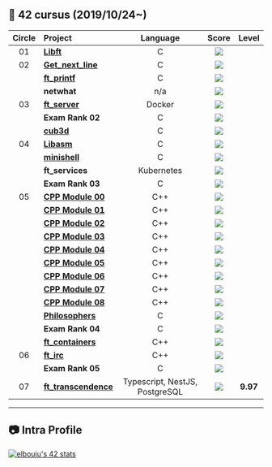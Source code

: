 ## :notebook_with_decorative_cover: 42 cursus (2019/10/24~)

| Circle | Project                                                                              |            Language            |                                      Score                                       |  Level   |
| :----: | :----------------------------------------------------------------------------------- | :----------------------------: | :------------------------------------------------------------------------------: | :------: |
|   01   | [**Libft**](https://github.com/0xnomoon/42-Cursus-CommonCore/tree/main/libft)                             |               C                | ![](https://badge42.vercel.app/api/v2/cl8azpeq700110gk3m6y99u3e/project/1585663) |
|   02   | [**Get_next_line**](https://github.com/0xnomoon/42-Cursus-CommonCore/tree/main/get_next_line)             |               C                | ![](https://badge42.vercel.app/api/v2/cl8azpeq700110gk3m6y99u3e/project/1619574) |
|        | [**ft_printf**](https://github.com/0xnomoon/42-Cursus-CommonCore/tree/main/ft_printf)                     |               C                | ![](https://badge42.vercel.app/api/v2/cl8azpeq700110gk3m6y99u3e/project/1638155) |
|        | **netwhat**                                                                          |              n/a               | ![](https://badge42.vercel.app/api/v2/cl8azpeq700110gk3m6y99u3e/project/1640551) |
|   03   | [**ft_server**](https://github.com/0xnomoon/42-Cursus-CommonCore/tree/main/ft_server)                     |             Docker             | ![](https://badge42.vercel.app/api/v2/cl8azpeq700110gk3m6y99u3e/project/1849918) |
|        | **Exam Rank 02**                                                                     |               C                | ![](https://badge42.vercel.app/api/v2/cl8azpeq700110gk3m6y99u3e/project/1832226) |
|        | [**cub3d**](https://github.com/0xnomoon/42-Cursus-CommonCore/tree/main/cube3d)                             |               C                | ![](https://badge42.vercel.app/api/v2/cl8azpeq700110gk3m6y99u3e/project/1828587) |
|   04   | [**Libasm**](https://github.com/0xnomoon/42-Cursus-CommonCore/tree/main/libasm)             |               C                | ![](https://badge42.vercel.app/api/v2/cl8azpeq700110gk3m6y99u3e/project/1902227) |
|        | [**minishell**](https://github.com/0xnomoon/42-Cursus-CommonCore/tree/main/minishell)                     |               C                | ![](https://badge42.vercel.app/api/v2/cl8azpeq700110gk3m6y99u3e/project/1909506) |
|        | **ft_services**                                                                      |           Kubernetes           | ![](https://badge42.vercel.app/api/v2/cl8azpeq700110gk3m6y99u3e/project/1909505) |
|        | **Exam Rank 03**                                                                     |               C                | ![](https://badge42.vercel.app/api/v2/cl8azpeq700110gk3m6y99u3e/project/2145682) |
|   05   | [**CPP Module 00**](https://github.com/0xnomoon/42-Cursus-CommonCore/tree/main/cpp_modules/cpp_module_00) |              C++               | ![](https://badge42.vercel.app/api/v2/cl8azpeq700110gk3m6y99u3e/project/2117318) |
|        | [**CPP Module 01**](https://github.com/0xnomoon/42-Cursus-CommonCore/tree/main/cpp_modules/cpp_module_01) |              C++               | ![](https://badge42.vercel.app/api/v2/cl8azpeq700110gk3m6y99u3e/project/2403900) |
|        | [**CPP Module 02**](https://github.com/0xnomoon/42-Cursus-CommonCore/tree/main/cpp_modules/cpp_module_02) |              C++               | ![](https://badge42.vercel.app/api/v2/cl8azpeq700110gk3m6y99u3e/project/2413558) |
|        | [**CPP Module 03**](https://github.com/0xnomoon/42-Cursus-CommonCore/tree/main/cpp_modules/cpp_module_03) |              C++               | ![](https://badge42.vercel.app/api/v2/cl8azpeq700110gk3m6y99u3e/project/2428932) |
|        | [**CPP Module 04**](https://github.com/0xnomoon/42-Cursus-CommonCore/tree/main/cpp_modules/cpp_module_04) |              C++               | ![](https://badge42.vercel.app/api/v2/cl8azpeq700110gk3m6y99u3e/project/2435721) |
|        | [**CPP Module 05**](https://github.com/0xnomoon/42-Cursus-CommonCore/tree/main/cpp_modules/cpp_module_05) |              C++               | ![](https://badge42.vercel.app/api/v2/cl8azpeq700110gk3m6y99u3e/project/2441343) |
|        | [**CPP Module 06**](https://github.com/0xnomoon/42-Cursus-CommonCore/tree/main/cpp_modules/cpp_module_06) |              C++               | ![](https://badge42.vercel.app/api/v2/cl8azpeq700110gk3m6y99u3e/project/2462883) |
|        | [**CPP Module 07**](https://github.com/0xnomoon/42-Cursus-CommonCore/tree/main/cpp_modules/cpp_module_07) |              C++               | ![](https://badge42.vercel.app/api/v2/cl8azpeq700110gk3m6y99u3e/project/2467313) |
|        | [**CPP Module 08**](https://github.com/0xnomoon/42-Cursus-CommonCore/tree/main/cpp_modules/cpp_module_08) |              C++               | ![](https://badge42.vercel.app/api/v2/cl8azpeq700110gk3m6y99u3e/project/2470750) |
|        | [**Philosophers**](https://github.com/0xnomoon/42-Cursus-CommonCore/tree/main/philosophers/philo)               |               C                | ![](https://badge42.vercel.app/api/v2/cl8azpeq700110gk3m6y99u3e/project/2117317) |
|        | **Exam Rank 04**                                                                     |               C                | ![](https://badge42.vercel.app/api/v2/cl8azpeq700110gk3m6y99u3e/project/2580954) |
|        | [**ft_containers**](https://github.com/0xnomoon/42-Cursus-CommonCore/tree/main/ft_containerss)             |              C++               | ![](https://badge42.vercel.app/api/v2/cl8azpeq700110gk3m6y99u3e/project/2583019) |
|   06   | [**ft_irc**](https://github.com/0xnomoon/42-Cursus-CommonCore/tree/main/ft_irc)                                      |              C++               | ![](https://badge42.vercel.app/api/v2/cl8azpeq700110gk3m6y99u3e/project/2675890) |
|        | **Exam Rank 05**                                                                     |               C                | ![](https://badge42.vercel.app/api/v2/cl8azpeq700110gk3m6y99u3e/project/2583020) |
|   07   | [**ft_transcendence**](https://github.com/transcendence42/ft_transcendence)          | Typescript, NestJS, PostgreSQL | ![](https://badge42.vercel.app/api/v2/cl8azpeq700110gk3m6y99u3e/project/2790474) | **9.97** |


---

## :camera: Intra Profile

[![elbouju's 42 stats](https://badge42.vercel.app/api/v2/cl8azpeq700110gk3m6y99u3e/stats?cursusId=21&coalitionId=10)](https://github.com/elbouju/badge42)
